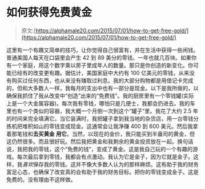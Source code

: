 # 如何获得免费黄金

> 原文:[https://alphamale20.com/2015/07/01/how-to-get-free-gold/](https://alphamale20.com/2015/07/01/how-to-get-free-gold/)

这里有一个有趣又简单的技巧，让你觉得自己很富有，并在生活中获得一些闲钱。普通美国人每天在口袋里会产生 42 到 89 美分的零钱。一年也就几百块。如果你有一个家庭，用这个数字乘以房子里成年人的数量。那只是你创造的新变化。你可能已经有的改变更有趣。据估计，美国家庭中大约有 100 亿美元的零钱，从来没有购买过任何东西，也从来没有赚取过利息。我的大部分购物都是用借记卡完成的，但和大多数人一样，我每月的支出中也有一部分是现金。以下是我所做的，以确保我抓住了我从改变中“创造”出来的“免费钱”。我的厨房里有一个零钱罐(实际上是一个大金属容器)。每次我有零钱，哪怕只是几便士，我都会扔进去。我的车里也有一个类似的容器，我大概一个月倒一次到这个“罐子”里。我花了大约 2.5 年的时间来完全填满它。当它装满时，我把罐子拿到我当地的杂货店，用一台零钱分拣机把堆积如山的零钱变成现金。这通常会让我净赚 400 到 600 美元。然后我拿着那笔钱和**去买黄金** **用它**。当然，以现在的金价，我只能买到半盎司的黄金，但这仍然很多。而且很好玩。然后我把黄金和我剩余的黄金投资放在一起。换句话说，我把我的零钱，这个“免费的钱”，变成了黄金。这是我自己玩的一个有趣的游戏。每次最后拿到零钱，我都会有点激动。我认为它是金子，因为它就是金子。这样，我*喜欢*保存我的零钱。这并不像大多数人认为的那样麻烦。这有助于我的财务富足心态，也确保了改变真的会有助于我的财务目标。把你的零钱变成金子。这是免费的。没有理由不这样做。